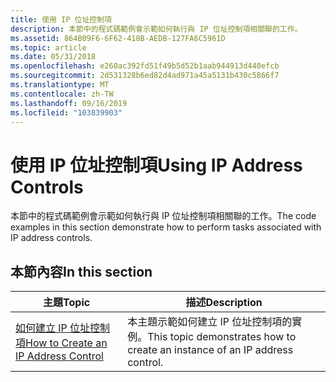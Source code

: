 ```yaml
---
title: 使用 IP 位址控制項
description: 本節中的程式碼範例會示範如何執行與 IP 位址控制項相關聯的工作。
ms.assetid: 864B09F6-6F62-418B-AEDB-127FA6C5961D
ms.topic: article
ms.date: 05/31/2018
ms.openlocfilehash: e260ac392fd51f49b5d52b1aab944913d440efcb
ms.sourcegitcommit: 2d531328b6ed82d4ad971a45a5131b430c5866f7
ms.translationtype: MT
ms.contentlocale: zh-TW
ms.lasthandoff: 09/16/2019
ms.locfileid: "103839903"
---
```

# <a name="using-ip-address-controls"></a><span data-ttu-id="162b1-103">使用 IP 位址控制項</span><span class="sxs-lookup"><span data-stu-id="162b1-103">Using IP Address Controls</span></span>

<span data-ttu-id="162b1-104">本節中的程式碼範例會示範如何執行與 IP 位址控制項相關聯的工作。</span><span class="sxs-lookup"><span data-stu-id="162b1-104">The code examples in this section demonstrate how to perform tasks associated with IP address controls.</span></span>

## <a name="in-this-section"></a><span data-ttu-id="162b1-105">本節內容</span><span class="sxs-lookup"><span data-stu-id="162b1-105">In this section</span></span>



| <span data-ttu-id="162b1-106">主題</span><span class="sxs-lookup"><span data-stu-id="162b1-106">Topic</span></span>                                                                              | <span data-ttu-id="162b1-107">描述</span><span class="sxs-lookup"><span data-stu-id="162b1-107">Description</span></span>                                                                            |
|------------------------------------------------------------------------------------|----------------------------------------------------------------------------------------|
| [<span data-ttu-id="162b1-108">如何建立 IP 位址控制項</span><span class="sxs-lookup"><span data-stu-id="162b1-108">How to Create an IP Address Control</span></span>](create-an-ip-address-control.md)<br/> | <span data-ttu-id="162b1-109">本主題示範如何建立 IP 位址控制項的實例。</span><span class="sxs-lookup"><span data-stu-id="162b1-109">This topic demonstrates how to create an instance of an IP address control.</span></span><br/> |



 

 

 





